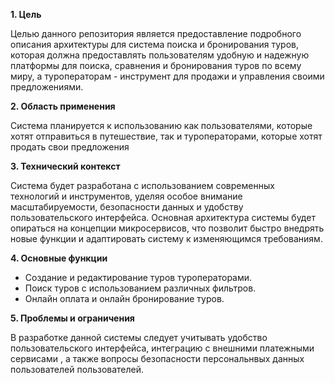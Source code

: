 **1. Цель**

Целью данного репозитория является предоставление подробного описания архитектуры для cистема поиска и бронирования туров, которая должна предоставлять пользователям удобную и надежную платформы для поиска, сравнения и бронирования туров по всему миру, а туроператорам - инструмент для продажи и управления своими предложениями.

**2. Область применения**

Система планируется к использованию как пользователями, которые хотят отправиться в путешествие, так и туроператорами, которые хотят продать свои предложения

**3. Технический контекст**

Система будет разработана с использованием современных технологий и инструментов, уделяя особое внимание масштабируемости, безопасности данных и удобству пользовательского интерфейса. Основная архитектура системы будет опираться на концепции микросервисов, что позволит быстро внедрять новые функции и адаптировать систему к изменяющимся требованиям.

**4. Основные функции**

- Создание и редактирование туров туроператорами.
- Поиск туров с использованием различных фильтров.
- Онлайн оплата и онлайн бронирование туров.

**5. Проблемы и ограничения**

В разработке данной системы следует учитывать удобство пользовательского интерфейса, интеграцию с внешними платежными сервисами , а также вопросы безопасности персональнвых данных пользователей пользователей.

